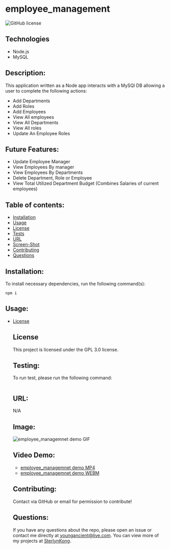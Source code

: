 # employee_management
  ![GitHub license](https://img.shields.io/badge/license-GPL_3.0-blue.svg)


  ## Technologies
  - Node.js
  - MySQL

  ## Description:
  This application written as a Node app interacts with a MySQl DB allowing a user to complete the following actions:
  - Add Departments
  - Add Roles
  - Add Employees
  - View All employees
  - View All Departments
  - View All roles
  - Update An Employee Roles
  
  ## Future Features:
  - Update Employee Manager
  - View Employees By manager
  - View Employees By Departments
  - Delete Department, Role or Employee
  - View Total Utilized Department Budget (Combines Salaries of current employees)



  ## Table of contents:
  * [Installation](#installation)
  * [Usage](#usage)
  * [License](#license)
  * [Tests](#testing)
  * [URL](#url)
  * [Screen-Shot](#image)
  * [Contributing](#contributing)
  * [Questions](#questions)



  ## Installation:
  To install necessary dependencies, run the following command(s):

  ```
  npm i
  ```


  ## Usage:
  
* [License](#license)



  ## License
  This project is licensed under the GPL 3.0 license.


  ## Testing:
  To run test, please run the following command:

  ```
  
  ```


  ## URL:
  N/A


  ## Image:
  ![employee_managemnet demo GIF](/demo/employee_management.gif "Employee Management App Demo (GIF)")

  ## Video Demo:
  - [employee_managemnet demo MP4](/demo/employee_management.mp4)
  - [employee_managemnet demo WEBM](/demo/employee_management.webm)


  ## Contributing:
  Contact via GitHub or email for permission to contribute!


  ## Questions:
  If you have any questions about the repo, please open an issue or contact me directly at youngancient@live.com. You can view more of my projects at [SterlynKong](https://github.com/SterlynKong).
